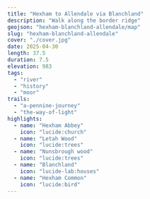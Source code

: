 ```yaml
---
title: "Hexham to Allendale via Blanchland"
description: "Walk along the border ridge"
geojson: "hexham-blanchland-allendale/map"
slug: "hexham-blanchland-allendale"
cover: "./cover.jpg"
date: 2025-04-30
length: 37.5
duration: 7.5
elevation: 983
tags:
  - "river"
  - "history"
  - "moor"
trails:
  - "a-pennine-journey"
  - "the-way-of-light"
highlights:
  - name: "Hexham Abbey"
    icon: "lucide:church"
  - name: "Letah Wood"
    icon: "lucide:trees"
  - name: "Nunsbrough wood"
    icon: "lucide:trees"
  - name: "Blanchland"
    icon: "lucide-lab:houses"
  - name: "Hexham Common"
    icon: "lucide:bird"
---
```


